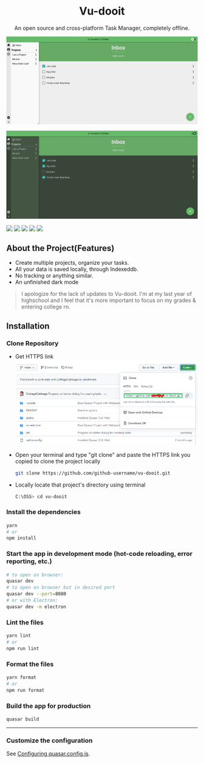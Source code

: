<h1 align="center">Vu-dooit</h1>
<p align="center">An open source and cross-platform Task Manager, completely offline.</p>

![](README/light.png)

![](README/dark.png)

![](https://img.shields.io/badge/Quasar-%5E2.6.0-blue)
![](https://img.shields.io/badge/Vue-%5E3.0.0-green)
![](https://img.shields.io/badge/Pinia-%5E2.0.11-yellow)
![](https://img.shields.io/badge/nanoid-%5E3.3.4-yellowgreen)
![](https://img.shields.io/badge/dixie-3.2.2-red)

## About the Project(Features)

- Create multiple projects, organize your tasks.
- All your data is saved locally, through Indexeddb.
- No tracking or anything similar.
- An unfinished dark mode

> I apologize for the lack of updates to Vu-dooit. I'm at my last year of highschool and I feel that it's more important to focus on my grades & entering college rn.

## Installation

### Clone Repository

- Get HTTPS link
  ![](/README/getLink2.png)

- Open your terminal and type "git clone" and paste the HTTPS link you copied to clone the project locally
  ```bash
  git clone https://github.com/github-username/vu-dooit.git
  ```
- Locally locate that project's directory using terminal
  ```bash
  C:\OSS> cd vu-dooit
  ```

### Install the dependencies

```bash
yarn
# or
npm install
```

### Start the app in development mode (hot-code reloading, error reporting, etc.)

```bash
# to open on browser:
quasar dev
# to open on browser but in desired port
quasar dev --port=8080
# or with Electron:
quasar dev -m electron
```

### Lint the files

```bash
yarn lint
# or
npm run lint
```

### Format the files

```bash
yarn format
# or
npm run format
```

### Build the app for production

```bash
quasar build
```

<!-- Clone repository, install dependencies, npm run build:electron (or yarn equivalent) -->

<!-- This should build it for your platform. If you use linux, you can download the latest release [here](#) -->

---

### Customize the configuration

See [Configuring quasar.config.js](https://v2.quasar.dev/quasar-cli-vite/quasar-config-js).
